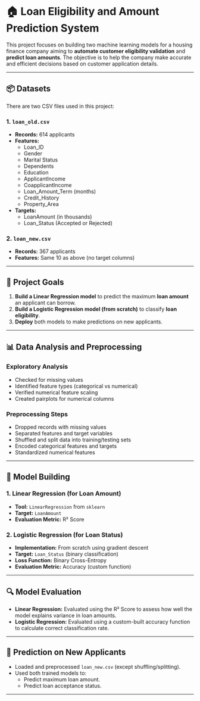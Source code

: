 # 🏠 Loan Eligibility and Amount Prediction System

This project focuses on building two machine learning models for a housing finance company aiming to **automate customer eligibility validation** and **predict loan amounts**. The objective is to help the company make accurate and efficient decisions based on customer application details.

---

## 📦 Datasets

There are two CSV files used in this project:

### 1. `loan_old.csv`
- **Records:** 614 applicants
- **Features:**
  - Loan_ID
  - Gender
  - Marital Status
  - Dependents
  - Education
  - ApplicantIncome
  - CoapplicantIncome
  - Loan_Amount_Term (months)
  - Credit_History
  - Property_Area
- **Targets:**
  - LoanAmount (in thousands)
  - Loan_Status (Accepted or Rejected)

### 2. `loan_new.csv`
- **Records:** 367 applicants
- **Features:** Same 10 as above (no target columns)

---

## 🎯 Project Goals

1. **Build a Linear Regression model** to predict the maximum **loan amount** an applicant can borrow.
2. **Build a Logistic Regression model (from scratch)** to classify **loan eligibility**.
3. **Deploy** both models to make predictions on new applicants.

---

## 📊 Data Analysis and Preprocessing

### Exploratory Analysis
- Checked for missing values
- Identified feature types (categorical vs numerical)
- Verified numerical feature scaling
- Created pairplots for numerical columns

### Preprocessing Steps
- Dropped records with missing values
- Separated features and target variables
- Shuffled and split data into training/testing sets
- Encoded categorical features and targets
- Standardized numerical features

---

## 🧠 Model Building

### 1. Linear Regression (for Loan Amount)
- **Tool:** `LinearRegression` from `sklearn`
- **Target:** `LoanAmount`
- **Evaluation Metric:** R² Score

### 2. Logistic Regression (for Loan Status)
- **Implementation:** From scratch using gradient descent
- **Target:** `Loan_Status` (binary classification)
- **Loss Function:** Binary Cross-Entropy
- **Evaluation Metric:** Accuracy (custom function)

---

## 🔍 Model Evaluation

- **Linear Regression:** Evaluated using the R² Score to assess how well the model explains variance in loan amounts.
- **Logistic Regression:** Evaluated using a custom-built accuracy function to calculate correct classification rate.

---

## 🚀 Prediction on New Applicants

- Loaded and preprocessed `loan_new.csv` (except shuffling/splitting).
- Used both trained models to:
  - Predict maximum loan amount.
  - Predict loan acceptance status.

---
